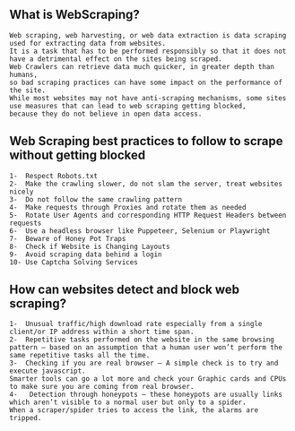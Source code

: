 ## What is WebScraping? 
    Web scraping, web harvesting, or web data extraction is data scraping used for extracting data from websites. 
    It is a task that has to be performed responsibly so that it does not have a detrimental effect on the sites being scraped. 
    Web Crawlers can retrieve data much quicker, in greater depth than humans, 
    so bad scraping practices can have some impact on the performance of the site. 
    While most websites may not have anti-scraping mechanisms, some sites use measures that can lead to web scraping getting blocked,
    because they do not believe in open data access.

## Web Scraping best practices to follow to scrape without getting blocked
    1-  Respect Robots.txt
    2-  Make the crawling slower, do not slam the server, treat websites nicely
    3-  Do not follow the same crawling pattern
    4-  Make requests through Proxies and rotate them as needed
    5-  Rotate User Agents and corresponding HTTP Request Headers between requests
    6-  Use a headless browser like Puppeteer, Selenium or Playwright
    7-  Beware of Honey Pot Traps
    8-  Check if Website is Changing Layouts
    9-  Avoid scraping data behind a login
    10- Use Captcha Solving Services

## How can websites detect and block web scraping?
    1-  Unusual traffic/high download rate especially from a single client/or IP address within a short time span.
    2-  Repetitive tasks performed on the website in the same browsing pattern – based on an assumption that a human user won’t perform the same repetitive tasks all the time.
    3-  Checking if you are real browser – A simple check is to try and execute javascript. 
    Smarter tools can go a lot more and check your Graphic cards and CPUs to make sure you are coming from real browser.
    4-   Detection through honeypots – these honeypots are usually links which aren’t visible to a normal user but only to a spider. 
    When a scraper/spider tries to access the link, the alarms are tripped.

